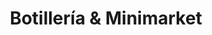 ---
title: "Botillería & Minimarket"
url: /providencia/botilleria-und-minimarket/
shop: Lebensmittel
---